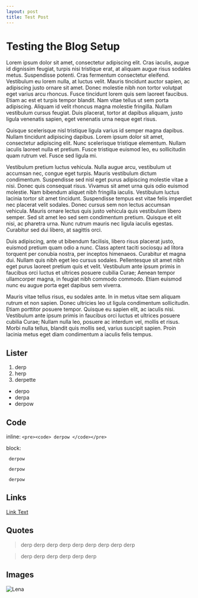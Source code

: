 ```yaml
---
layout: post
title: Test Post
---
```


Testing the Blog Setup
======================

Lorem ipsum dolor sit amet, consectetur adipiscing elit. Cras iaculis, augue id dignissim feugiat, turpis nisi tristique erat, at aliquam augue risus sodales metus. Suspendisse potenti. Cras fermentum consectetur eleifend. Vestibulum eu lorem nulla, at luctus
 velit. Mauris tincidunt auctor sapien, ac adipiscing justo ornare sit amet. Donec molestie nibh non tortor volutpat eget varius arcu rhoncus. Fusce tincidunt lorem quis sem laoreet faucibus. Etiam ac est et turpis tempor blandit. Nam vitae tellus ut sem porta 
adipiscing. Aliquam id velit rhoncus magna molestie fringilla. Nullam vestibulum cursus feugiat. Duis placerat, tortor at dapibus aliquam, justo ligula venenatis sapien, eget venenatis urna neque eget risus.

Quisque scelerisque nisl tristique ligula varius id semper magna dapibus. Nullam tincidunt adipiscing dapibus. Lorem ipsum dolor sit amet, consectetur adipiscing elit. Nunc scelerisque tristique elementum. Nullam iaculis laoreet nulla et pretium. Fusce tristique 
euismod leo, eu sollicitudin quam rutrum vel. Fusce sed ligula mi.

Vestibulum pretium luctus vehicula. Nulla augue arcu, vestibulum ut accumsan nec, congue eget turpis. Mauris vestibulum dictum condimentum. Suspendisse sed nisl eget purus adipiscing molestie vitae a nisi. Donec quis consequat risus. Vivamus sit amet urna quis odio
 euismod molestie. Nam bibendum aliquet nibh fringilla iaculis. Vestibulum luctus lacinia tortor sit amet tincidunt. Suspendisse tempus est vitae felis imperdiet nec placerat velit sodales. Donec cursus sem non lectus accumsan vehicula. Mauris ornare lectus quis 
justo vehicula quis vestibulum libero semper. Sed sit amet leo sed sem condimentum pretium. Quisque et elit nisi, ac pharetra urna. Nunc rutrum mauris nec ligula iaculis egestas. Curabitur sed dui libero, at sagittis orci.

Duis adipiscing, ante ut bibendum facilisis, libero risus placerat justo, euismod pretium quam odio a nunc. Class aptent taciti sociosqu ad litora torquent per conubia nostra, per inceptos himenaeos. Curabitur et magna dui. Nullam quis nibh eget leo cursus sodales.
 Pellentesque sit amet nibh eget purus laoreet pretium quis et velit. Vestibulum ante ipsum primis in faucibus orci luctus et ultrices posuere cubilia Curae; Aenean tempor ullamcorper magna, in feugiat nibh commodo commodo. Etiam euismod nunc eu augue porta eget 
dapibus sem viverra.

Mauris vitae tellus risus, eu sodales ante. In in metus vitae sem aliquam rutrum et non sapien. Donec ultricies leo ut ligula condimentum sollicitudin. Etiam porttitor posuere tempor. Quisque eu sapien elit, ac iaculis nisi. Vestibulum ante ipsum primis in faucibus
 orci luctus et ultrices posuere cubilia Curae; Nullam nulla leo, posuere ac interdum vel, mollis et risus. Morbi nulla tellus, blandit quis mollis sed, varius suscipit sapien. Proin lacinia metus eget diam condimentum a iaculis felis tempus.

## Lister ##

1. derp
2. herp
3. derpette

* derpo
* derpa
* derpow

## Code ##

inline:
`<pre><code> derpow </code></pre>`

block:
	<pre><code> derpow </code></pre>
	<pre><code> derpow </code></pre>
	<pre><code> derpow </code></pre>

## Links ##

[Link Text](http://taghof.github.com/Navigation-for-Robots-with-WIFI-and-CV/ "Title")

## Quotes ##

> derp derp derp
derp derp derp
derp derp derp

> derp derp derp
> derp derp derp

## Images ##

![Lena](/Navigation-for-Robots-with-WIFI-and-CV/images/lena.png "Lena.png")